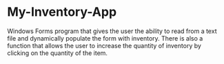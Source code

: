 # My-Inventory-App
Windows Forms program that gives the user the ability to read from a text file and dynamically populate the form with inventory. There is also a function that allows the user to increase the quantity of inventory by clicking on the quantity of the item.
